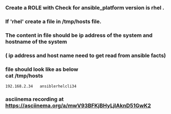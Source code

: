 ### Create a ROLE with Check for ansible_platform version is rhel . 
### If 'rhel' create a file in /tmp/hosts file. 
### The content in file should be ip address of the system and hostname of the system 
### ( ip address and host name need to get read from ansible facts)
### file should look like as below <br> cat /tmp/hosts
    192.168.2.34   ansiblerhelcli34 
### asciinema recording at https://asciinema.org/a/mwV93BFKjBHyLjlAknD51GwK2


